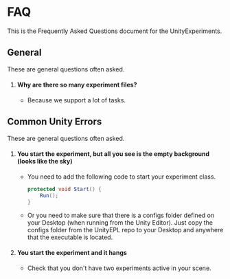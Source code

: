 # FAQ

This is the Frequently Asked Questions document for the UnityExperiments.

## General

These are general questions often asked.

1. #### Why are there so many experiment files?
    - Because we support a lot of tasks.


## Common Unity Errors

These are general questions often asked.

1. #### You start the experiment, but all you see is the empty background (looks like the sky)

    - You need to add the following code to start your experiment class.

        ```csharp
        protected void Start() {
            Run();
        }
        ```

    - Or you need to make sure that there is a configs folder defined on your Desktop (when running from the Unity Editor). Just copy the configs folder from the UnityEPL repo to your Desktop and anywhere that the executable is located.

1. #### You start the experiment and it hangs

    - Check that you don't have two experiments active in your scene.